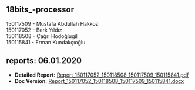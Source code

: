 ## 18bits_-processor  

150117509 - Mustafa Abdullah Hakkoz  
150117052 - Berk Yıldız  
150118508 - Çağrı Hodoğlugil  
150115841 - Erman Kundakçıoğlu  



## reports: 06.01.2020

- **Detailed Report:** [Report_150117052_150118508_150117509_150115841.pdf](https://github.com/mustafahakkoz/18bits_-processor/blob/master/reports/Report_150117052_150118508_150117509_150115841.pdf)  
- **Doc Version:** [Report_150117052_150118508_150117509_150115841.docx](https://github.com/mustafahakkoz/18bits_-processor/blob/master/reports/Report_150117052_150118508_150117509_150115841.docx)  
